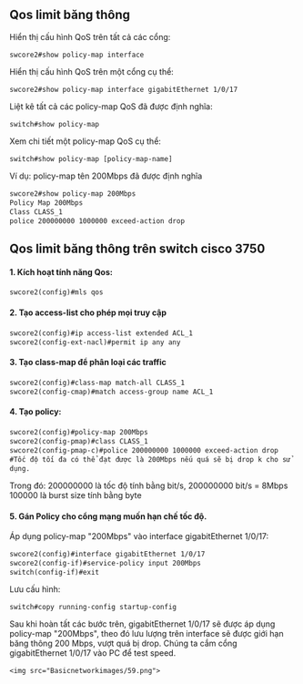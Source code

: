 ## Qos limit băng thông

  Hiển thị cấu hình QoS trên tất cả các cổng:

    swcore2#show policy-map interface

  Hiển thị cấu hình QoS trên một cổng cụ thể:

    swcore2#show policy-map interface gigabitEthernet 1/0/17

  Liệt kê tất cả các policy-map QoS đã được định nghĩa:

    switch#show policy-map

  Xem chi tiết một policy-map QoS cụ thể:

    switch#show policy-map [policy-map-name]

  Ví dụ: policy-map tên 200Mbps đã được định nghĩa 

    swcore2#show policy-map 200Mbps
    Policy Map 200Mbps
    Class CLASS_1
    police 200000000 1000000 exceed-action drop

## Qos limit băng thông trên switch cisco 3750

#### 1. Kích hoạt tính năng Qos: 

    swcore2(config)#mls qos

#### 2. Tạo access-list cho phép mọi truy cập


    swcore2(config)#ip access-list extended ACL_1
    swcore2(config-ext-nacl)#permit ip any any


#### 3. Tạo class-map để phân loại các traffic


    swcore2(config)#class-map match-all CLASS_1
    swcore2(config-cmap)#match access-group name ACL_1


#### 4. Tạo policy:

    swcore2(config)#policy-map 200Mbps
    swcore2(config-pmap)#class CLASS_1
    swcore2(config-pmap-c)#police 200000000 1000000 exceed-action drop       #Tốc độ tối đa có thể đạt được là 200Mbps nếu quá sẽ bị drop k cho sử dụng.

  Trong đó: 200000000 là tốc độ tính bằng bit/s, 200000000 bit/s = 8Mbps
  100000 là burst size tính bằng byte


#### 5. Gán Policy cho cổng mạng muốn hạn chế tốc độ.

  Áp dụng policy-map "200Mbps" vào interface gigabitEthernet 1/0/17:

    swcore2(config)#interface gigabitEthernet 1/0/17
    swcore2(config-if)#service-policy input 200Mbps
    switch(config-if)#exit

  Lưu cấu hình:

    switch#copy running-config startup-config

  Sau khi hoàn tất các bước trên, gigabitEthernet 1/0/17 sẽ được áp dụng policy-map "200Mbps", theo đó lưu lượng trên interface sẽ được giới hạn băng thông 200 Mbps, vượt quá bị drop.
  Chúng ta cắm cổng gigabitEthernet 1/0/17 vào PC để test speed.

    <img src="Basicnetworkimages/59.png">
